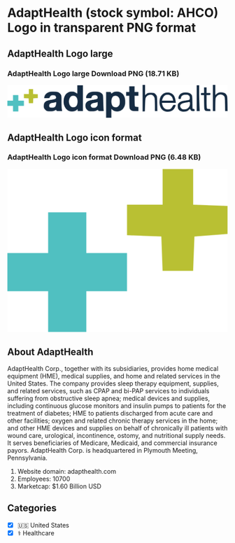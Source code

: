 # AdaptHealth (stock symbol: AHCO) Logo in transparent PNG format

## AdaptHealth Logo large

### AdaptHealth Logo large Download PNG (18.71 KB)

![AdaptHealth Logo large Download PNG (18.71 KB)](/img/orig/AHCO_BIG-5674d804.png)

## AdaptHealth Logo icon format

### AdaptHealth Logo icon format Download PNG (6.48 KB)

![AdaptHealth Logo icon format Download PNG (6.48 KB)](/img/orig/AHCO-a5fa8050.png)

## About AdaptHealth

AdaptHealth Corp., together with its subsidiaries, provides home medical equipment (HME), medical supplies, and home and related services in the United States. The company provides sleep therapy equipment, supplies, and related services, such as CPAP and bi-PAP services to individuals suffering from obstructive sleep apnea; medical devices and supplies, including continuous glucose monitors and insulin pumps to patients for the treatment of diabetes; HME to patients discharged from acute care and other facilities; oxygen and related chronic therapy services in the home; and other HME devices and supplies on behalf of chronically ill patients with wound care, urological, incontinence, ostomy, and nutritional supply needs. It serves beneficiaries of Medicare, Medicaid, and commercial insurance payors. AdaptHealth Corp. is headquartered in Plymouth Meeting, Pennsylvania.

1. Website domain: adapthealth.com
2. Employees: 10700
3. Marketcap: $1.60 Billion USD


## Categories
- [x] 🇺🇸 United States
- [x] ⚕️ Healthcare
